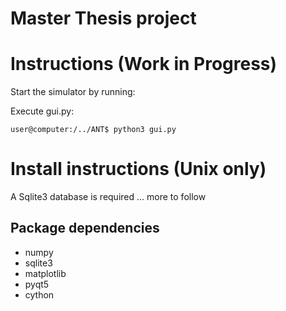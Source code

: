 # Master Thesis project

# Instructions (Work in Progress)

Start the simulator by running:

Execute gui.py:
```shell
user@computer:/../ANT$ python3 gui.py
```

# Install instructions (Unix only)
A Sqlite3 database is required ... more to follow

## Package dependencies
 - numpy
 - sqlite3
 - matplotlib
 - pyqt5
 - cython